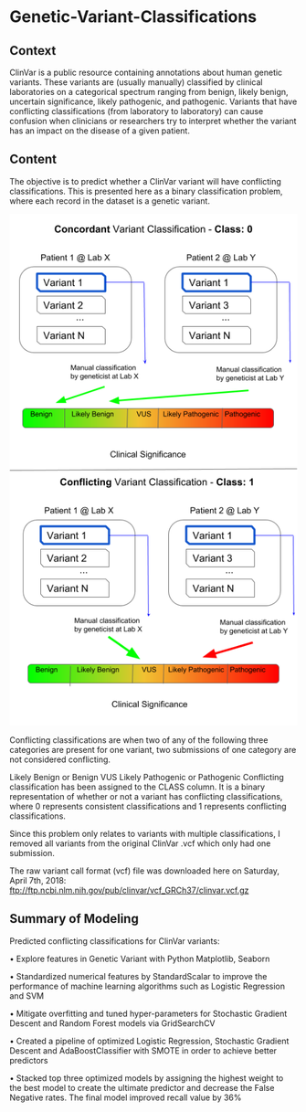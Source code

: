 # Genetic-Variant-Classifications

## Context
ClinVar is a public resource containing annotations about human genetic variants. These variants are (usually manually) classified by clinical laboratories on a categorical spectrum ranging from benign, likely benign, uncertain significance, likely pathogenic, and pathogenic. Variants that have conflicting classifications (from laboratory to laboratory) can cause confusion when clinicians or researchers try to interpret whether the variant has an impact on the disease of a given patient.

## Content
The objective is to predict whether a ClinVar variant will have conflicting classifications. This is presented here as a binary classification problem, where each record in the dataset is a genetic variant.

![Test Image 1](https://raw.githubusercontent.com/arvkevi/clinvar-kaggle/master/clinvar-class-fig.png)

Conflicting classifications are when two of any of the following three categories are present for one variant, two submissions of one category are not considered conflicting.

Likely Benign or Benign
VUS
Likely Pathogenic or Pathogenic
Conflicting classification has been assigned to the CLASS column. It is a binary representation of whether or not a variant has conflicting classifications, where 0 represents consistent classifications and 1 represents conflicting classifications.

Since this problem only relates to variants with multiple classifications, I removed all variants from the original ClinVar .vcf which only had one submission.

The raw variant call format (vcf) file was downloaded here on Saturday, April 7th, 2018: ftp://ftp.ncbi.nlm.nih.gov/pub/clinvar/vcf_GRCh37/clinvar.vcf.gz

## Summary of Modeling
Predicted conflicting classifications for ClinVar variants:

• Explore features in Genetic Variant with Python Matplotlib, Seaborn

• Standardized numerical features by StandardScalar to improve the performance of machine learning algorithms such as Logistic Regression and SVM

• Mitigate overfitting and tuned hyper-parameters for Stochastic Gradient Descent and Random Forest models via GridSearchCV

• Created a pipeline of optimized Logistic Regression, Stochastic Gradient Descent and AdaBoostClassifier with SMOTE in order to achieve better predictors

• Stacked top three optimized models by assigning the highest weight to the best model to create the ultimate predictor and decrease the False Negative rates. The final model improved recall value by 36%
